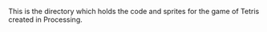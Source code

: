 This is the directory which holds the code and sprites for the game of Tetris created in Processing. 
